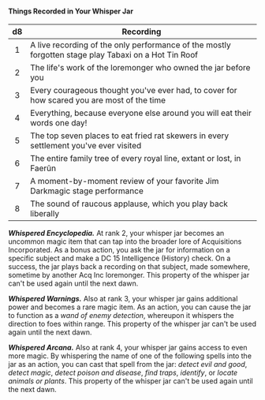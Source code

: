 #### Things Recorded in Your Whisper Jar
|  d8 | Recording                                                                                            |
|:---:|------------------------------------------------------------------------------------------------------|
|  1  | A live recording of the only performance of the mostly forgotten stage play Tabaxi on a Hot Tin Roof |
|  2  | The life's work of the loremonger who owned the jar before you                                       |
|  3  | Every courageous thought you've ever had, to cover for how scared you are most of the time           |
|  4  | Everything, because everyone else around you will eat their words one day!                           |
|  5  | The top seven places to eat fried rat skewers in every settlement you've ever visited                |
|  6  | The entire family tree of every royal line, extant or lost, in Faerûn                                |
|  7  | A moment-by-moment review of your favorite Jim Darkmagic stage performance                           |
|  8  | The sound of raucous applause, which you play back liberally                                         |

***Whispered Encyclopedia.*** At rank 2, your whisper jar becomes an uncommon magic item that can tap into the broader lore of Acquisitions Incorporated. As a bonus action, you ask the jar for information on a specific subject and make a DC 15 Intelligence (History) check. On a success, the jar plays back a recording on that subject, made somewhere, sometime by another Acq Inc loremonger. This property of the whisper jar can't be used again until the next dawn.

***Whispered Warnings.*** Also at rank 3, your whisper jar gains additional power and becomes a rare magic item. As an action, you can cause the jar to function as a *wand of enemy detection*, whereupon it whispers the direction to foes within range. This property of the whisper jar can't be used again until the next dawn.

***Whispered Arcana.*** Also at rank 4, your whisper jar gains access to even more magic. By whispering the name of one of the following spells into the jar as an action, you can cast that spell from the jar: *detect evil and good*, *detect magic*, *detect poison and disease*, *find traps*, *identify*, or *locate animals or plants*. This property of the whisper jar can't be used again until the next dawn.



